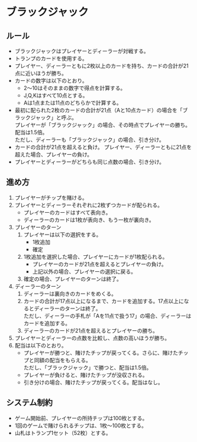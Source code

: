 # ブラックジャック

## ルール
- ブラックジャックはプレイヤーとディーラーが対戦する。
- トランプのカードを使用する。
- プレイヤー、ディーラーともに2枚以上のカードを持ち、カードの合計が21点に近いほうが勝ち。
- カードの数字は以下のとおり。
    - 2〜10はそのままの数字で得点を計算する。
    - J,Q,Kはすべて10点とする。
    - Aは1点または11点のどちらかで計算する。
- 最初に配られた2枚のカードの合計が21点（Aと10点カード）の場合を「ブラックジャック」と呼ぶ。  
  プレイヤーが「ブラックジャック」の場合、その時点でプレイヤーの勝ち。配当は1.5倍。  
  ただし、ディーラーも「ブラックジャック」の場合、引き分け。
- カードの合計が21点を超えると負け。
  プレイヤー、ディーラーともに21点を超えた場合、プレイヤーの負け。
- プレイヤーとディーラーがどちらも同じ点数の場合、引き分け。

## 進め方
1. プレイヤーがチップを賭ける。
1. プレイヤーとディーラーそれぞれに2枚ずつカードが配られる。
    - プレイヤーのカードはすべて表向き。
    - ディーラーのカードは1枚が表向き、もう一枚が裏向き。
1. プレイヤーのターン
    1. プレイヤーは以下の選択をする。
        - 1枚追加
        - 確定
    1. 1枚追加を選択した場合、プレイヤーにカードが1枚配られる。
        - プレイヤーのカードが21点を超えるとプレイヤーの負け。
        - 上記以外の場合、プレイヤーの選択に戻る。
    1. 確定の場合、プレイヤーのターンは終了。
1. ディーラーのターン
    1. ディーラーは裏向きのカードをめくる。
    1. カードの合計が17点以上になるまで、カードを追加する。17点以上になるとディーラーのターンは終了。  
      ただし、ディーラーの手札が「Aを11点で扱う17」の場合、ディーラーはカードを追加する。
    1. ディーラーのカードが21点を超えるとプレイヤーの勝ち。
1. プレイヤーとディーラーの点数を比較し、点数の高いほうが勝ち。
1. 配当は以下のとおり。
    - プレイヤーが勝つと、賭けたチップが戻ってくる。さらに、賭けたチップと同額の配当をもらえる。  
      ただし、「ブラックジャック」で勝つと、配当は1.5倍。
    - プレイヤーが負けると、賭けたチップが没収される。
    - 引き分けの場合、賭けたチップが戻ってくる。配当はなし。

## システム制約

- ゲーム開始前、プレイヤーの所持チップは100枚とする。
- 1回のゲームで賭けられるチップは、1枚〜100枚とする。
- 山札はトランプ1セット（52枚）とする。

